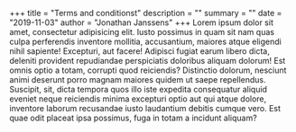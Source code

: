 +++
title = "Terms and conditionst"
description = ""
summary = ""
date = "2019-11-03"
author = "Jonathan Janssens"
+++
Lorem ipsum dolor sit amet, consectetur adipisicing elit. Iusto possimus in quam sit nam quas culpa perferendis inventore mollitia, accusantium, maiores atque eligendi nihil sapiente! Excepturi, aut facere! Adipisci fugiat earum libero dicta, deleniti provident repudiandae perspiciatis doloribus aliquam dolorum! Est omnis optio a totam, corrupti quod reiciendis? Distinctio dolorum, nesciunt animi deserunt porro magnam maiores quidem ut saepe repellendus. Suscipit, sit, dicta tempora quos illo iste expedita consequatur aliquid eveniet neque reiciendis minima excepturi optio aut qui atque dolore, inventore laborum recusandae iusto laudantium debitis cumque vero. Est quae odit placeat ipsa possimus, fuga in totam a incidunt aliquam?
